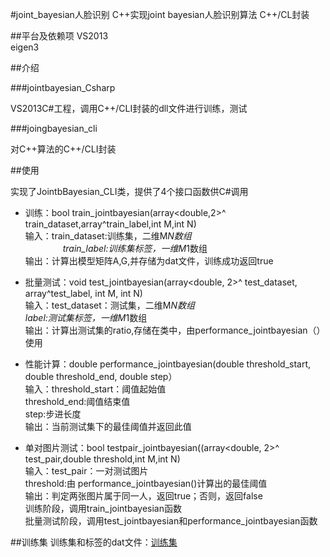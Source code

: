 #joint_bayesian人脸识别
		C++实现joint bayesian人脸识别算法
		C++/CL封装

##平台及依赖项
		VS2013      
		eigen3      

##介绍

###jointbayesian_Csharp

VS2013C#工程，调用C++/CLI封装的dll文件进行训练，测试

###joingbayesian_cli

对C++算法的C++/CLI封装



##使用

实现了JointbBayesian_CLI类，提供了4个接口函数供C#调用<br>

* 训练：bool train_jointbayesian(array<double,2>^ train_dataset,array<int>^train_label,int M,int N)<br>
		输入：train_dataset:训练集，二维M*N数组<br>
　　　　      train_label:训练集标签，一维M*1数组<br>
		输出：计算出模型矩阵A,G,并存储为dat文件，训练成功返回true<br>

* 批量测试：void test_jointbayesian(array<double, 2>^ test_dataset, array<int>^test_label, int M, int N)<br>
		输入：test_dataset：测试集，二维M*N数组<br>
			  label:测试集标签，一维M*1数组<br>
		输出：计算出测试集的ratio,存储在类中，由performance_jointbayesian（）使用<br>
* 性能计算：double performance_jointbayesian(double threshold_start, double threshold_end, double step）<br>
		输入：threshold_start：阈值起始值 <br>
			  threshold_end:阈值结束值<br>
			  step:步进长度<br>
		输出：当前测试集下的最佳阈值并返回此值<br>
* 单对图片测试：bool testpair_jointbayesian((array<double, 2>^ test_pair,double threshold,int M,int N)<br>
		输入：test_pair：一对测试图片<br>
			  threshold:由 performance_jointbayesian()计算出的最佳阈值<br>
		输出：判定两张图片属于同一人，返回true；否则，返回false<br>
训练阶段，调用train_jointbayesian函数<br>
批量测试阶段，调用test_jointbayesian和performance_jointbayesian函数<br>

##训练集
训练集和标签的dat文件：[训练集](http://pan.baidu.com/s/1dFiGArR)
